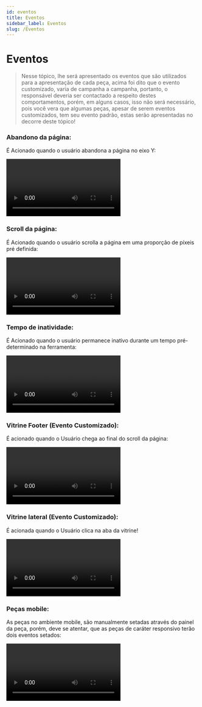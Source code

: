 ```yaml
---
id: eventos
title: Eventos
sidebar_label: Eventos
slug: /Eventos
---
```


# Eventos

> Nesse tópico, lhe será apresentado os eventos que são utilizados para a apresentação de cada peça, acima foi dito que o evento customizado,
                                varia de campanha a campanha,  portanto, o responsável deveria ser contactado a respeito destes comportamentos, porém, em alguns casos,
                                isso não será necessário, pois você vera que algumas peças, apesar de serem eventos customizados, tem seu evento padrão, estas serão apresentadas no decorre deste tópico!

### Abandono da página:
É Acionado quando o usuário abandona a página no eixo Y:

<video
 class="col col--12" controls>
  <source src="/videos/video-6.webm" />
  Your browser does not support HTML video.
</video>

### Scroll da página:
É Acionado quando o usuário scrolla a página em uma proporção de píxeis pré definida:

<video
 class="col col--12" controls>
  <source src="/videos/video-7.webm" />
  Your browser does not support HTML video.
</video>

### Tempo de inatividade:
É Acionado quando o usuário permanece inativo durante um tempo pré-determinado na ferramenta:

<video
 class="col col--12" controls>
  <source src="/videos/video-8.webm" />
  Your browser does not support HTML video.
</video>

### Vitrine Footer (Evento Customizado):
É acionado quando o Usuário chega ao final do scroll da página:

<video
 class="col col--12" controls>
  <source src="/videos/video-9.webm" />
  Your browser does not support HTML video.
</video>

### Vitrine lateral (Evento Customizado):
É acionada quando o Usuário clica na aba da vitrine!

<video
 class="col col--12" controls>
  <source src="/videos/video-10.webm" />
  Your browser does not support HTML video.
</video>

### Peças mobile:
As peças no ambiente mobile, são manualmente setadas através do painel da peça, porém, deve se atentar, que as peças de caráter responsivo terão dois eventos setados:

<video
 class="col col--4" controls>
  <source src="/videos/video-11.webm" />
  Your browser does not support HTML video.
</video>
